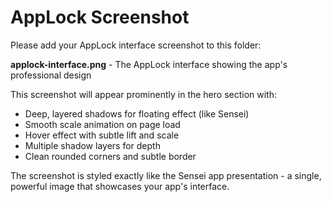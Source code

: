 # AppLock Screenshot

Please add your AppLock interface screenshot to this folder:

**applock-interface.png** - The AppLock interface showing the app's professional design

This screenshot will appear prominently in the hero section with:
- Deep, layered shadows for floating effect (like Sensei)
- Smooth scale animation on page load
- Hover effect with subtle lift and scale
- Multiple shadow layers for depth
- Clean rounded corners and subtle border

The screenshot is styled exactly like the Sensei app presentation - a single, powerful image that showcases your app's interface.